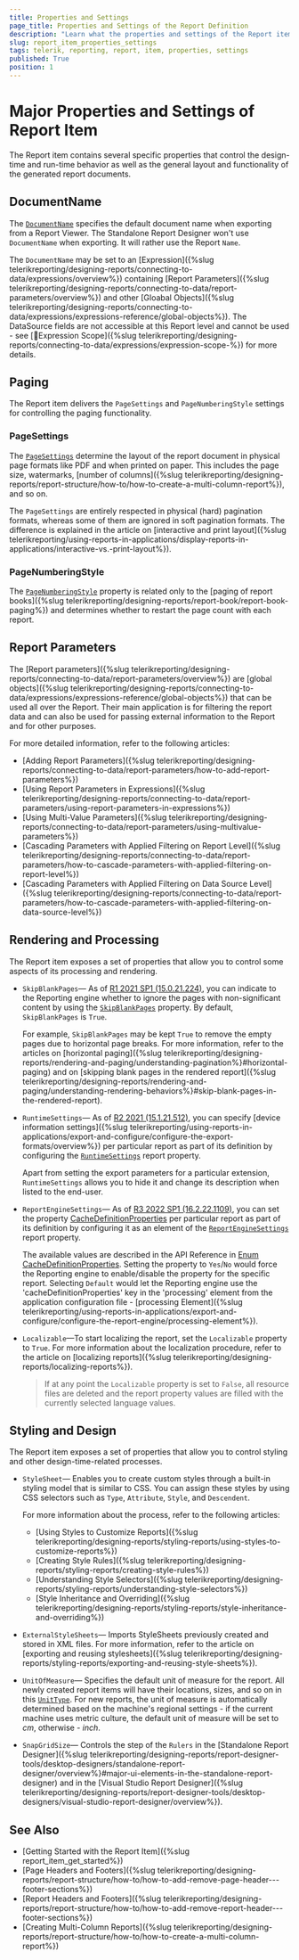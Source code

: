 ```yaml
---
title: Properties and Settings
page_title: Properties and Settings of the Report Definition
description: "Learn what the properties and settings of the Report item are and how to use them to control the design-time and run-time behavior when working with Telerik Reporting."
slug: report_item_properties_settings
tags: telerik, reporting, report, item, properties, settings
published: True
position: 1
---
```


# Major Properties and Settings of Report Item

The Report item contains several specific properties that control the design-time and run-time behavior as well as the general layout and functionality of the generated report documents.

## DocumentName

The [`DocumentName`](/api/telerik.reporting.report#Telerik_Reporting_Report_DocumentName) specifies the default document name when exporting from a Report Viewer. The Standalone Report Designer won't use `DocumentName` when exporting. It will rather use the Report `Name`.

The `DocumentName` may be set to an [Expression]({%slug telerikreporting/designing-reports/connecting-to-data/expressions/overview%}) containing [Report Parameters]({%slug telerikreporting/designing-reports/connecting-to-data/report-parameters/overview%}) and other [Gloabal Objects]({%slug telerikreporting/designing-reports/connecting-to-data/expressions/expressions-reference/global-objects%}). The DataSource fields are not accessible at this Report level and cannot be used - see [Expression Scope]({%slug telerikreporting/designing-reports/connecting-to-data/expressions/expression-scope-%}) for more details.

## Paging

The Report item delivers the `PageSettings` and `PageNumberingStyle` settings for controlling the paging functionality.

### PageSettings

The [`PageSettings`](/api/Telerik.Reporting.Drawing.PageSettings) determine the layout of the report document in physical page formats like PDF and when printed on paper. This includes the page size, watermarks, [number of columns]({%slug telerikreporting/designing-reports/report-structure/how-to/how-to-create-a-multi-column-report%}), and so on.

The `PageSettings` are entirely respected in physical (hard) pagination formats, whereas some of them are ignored in soft pagination formats. The difference is explained in the article on [interactive and print layout]({%slug telerikreporting/using-reports-in-applications/display-reports-in-applications/interactive-vs.-print-layout%}).

### PageNumberingStyle

The [`PageNumberingStyle`](/api/Telerik.Reporting.Report#Telerik_Reporting_Report_PageNumberingStyle) property is related only to the [paging of report books]({%slug telerikreporting/designing-reports/report-book/report-book-paging%}) and determines whether to restart the page count with each report.

## Report Parameters

The [Report parameters]({%slug telerikreporting/designing-reports/connecting-to-data/report-parameters/overview%}) are [global objects]({%slug telerikreporting/designing-reports/connecting-to-data/expressions/expressions-reference/global-objects%}) that can be used all over the Report. Their main application is for filtering the report data and can also be used for passing external information to the Report and for other purposes.

For more detailed information, refer to the following articles:

* [Adding Report Parameters]({%slug telerikreporting/designing-reports/connecting-to-data/report-parameters/how-to-add-report-parameters%})
* [Using Report Parameters in Expressions]({%slug telerikreporting/designing-reports/connecting-to-data/report-parameters/using-report-parameters-in-expressions%})
* [Using Multi-Value Parameters]({%slug telerikreporting/designing-reports/connecting-to-data/report-parameters/using-multivalue-parameters%})
* [Cascading Parameters with Applied Filtering on Report Level]({%slug telerikreporting/designing-reports/connecting-to-data/report-parameters/how-to-cascade-parameters-with-applied-filtering-on-report-level%})
* [Cascading Parameters with Applied Filtering on Data Source Level]({%slug telerikreporting/designing-reports/connecting-to-data/report-parameters/how-to-cascade-parameters-with-applied-filtering-on-data-source-level%})

## Rendering and Processing

The Report item exposes a set of properties that allow you to control some aspects of its processing and rendering.

* `SkipBlankPages`&mdash; As of [R1 2021 SP1 (15.0.21.224)](https://www.telerik.com/support/whats-new/reporting/release-history/progress-telerik-reporting-r1-2021-sp1-15-0-21-224), you can indicate to the Reporting engine whether to ignore the pages with non-significant content by using the [`SkipBlankPages`](/api/Telerik.Reporting.Report.html#Telerik_Reporting_Report_SkipBlankPages) property. By default, `SkipBlankPages` is `True`.

	For example, `SkipBlankPages` may be kept `True` to remove the empty pages due to horizontal page breaks. For more information, refer to the articles on [horizontal paging]({%slug telerikreporting/designing-reports/rendering-and-paging/understanding-pagination%}#horizontal-paging) and on [skipping blank pages in the rendered report]({%slug telerikreporting/designing-reports/rendering-and-paging/understanding-rendering-behaviors%}#skip-blank-pages-in-the-rendered-report).

* `RuntimeSettings`&mdash; As of [R2 2021 (15.1.21.512)](https://www.telerik.com/support/whats-new/reporting/release-history/progress-telerik-reporting-r2-2021-15-1-21-512), you can specify [device information settings]({%slug telerikreporting/using-reports-in-applications/export-and-configure/configure-the-export-formats/overview%}) per particular report as part of its definition by configuring the [`RuntimeSettings`](/api/Telerik.Reporting.Report#Telerik_Reporting_Report_RuntimeSettings) report property.

	Apart from setting the export parameters for a particular extension, `RuntimeSettings` allows you to hide it and change its description when listed to the end-user.

* `ReportEngineSettings`&mdash; As of [R3 2022 SP1 (16.2.22.1109)](https://www.telerik.com/support/whats-new/reporting/release-history/progress-telerik-reporting-r3-2022-sp1-16-2-22-1109), you can set the property [CacheDefinitionProperties](/api/Telerik.Reporting.ReportEngineSettings#Telerik_Reporting_ReportEngineSettings_CacheDefinitionProperties) per particular report as part of its definition by configuring it as an element of the [`ReportEngineSettings`](/api/Telerik.Reporting.Report#Telerik_Reporting_Report_ReportEngineSettings) report property.

	The available values are described in the API Reference in [Enum CacheDefinitionProperties](/api/Telerik.Reporting.CacheDefinitionProperties). Setting the property to `Yes`/`No` would force the Reporting engine to enable/disable the property for the specific report. Selecting `Default` would let the Reporting engine use the 'cacheDefinitionProperties' key in the 'processing' element from the application configuration file - [processing Element]({%slug telerikreporting/using-reports-in-applications/export-and-configure/configure-the-report-engine/processing-element%}).

* `Localizable`&mdash;To start localizing the report, set the `Localizable` property to `True`. For more information about the localization procedure, refer to the article on [localizing reports]({%slug telerikreporting/designing-reports/localizing-reports%}).

	> If at any point the `Localizable` property is set to `False`, all resource files are deleted and the report property values are filled with the currently selected language values.

## Styling and Design

The Report item exposes a set of properties that allow you to control styling and other design-time-related processes.

* `StyleSheet`&mdash; Enables you to create custom styles through a built-in styling model that is similar to CSS. You can assign these styles by using CSS selectors such as `Type`, `Attribute`, `Style`, and `Descendent`.

	For more information about the process, refer to the following articles:

	+ [Using Styles to Customize Reports]({%slug telerikreporting/designing-reports/styling-reports/using-styles-to-customize-reports%})
	+ [Creating Style Rules]({%slug telerikreporting/designing-reports/styling-reports/creating-style-rules%})
	+ [Understanding Style Selectors]({%slug telerikreporting/designing-reports/styling-reports/understanding-style-selectors%})
	+ [Style Inheritance and Overriding]({%slug telerikreporting/designing-reports/styling-reports/style-inheritance-and-overriding%})

* `ExternalStyleSheets`&mdash; Imports StyleSheets previously created and stored in XML files. For more information, refer to the article on [exporting and reusing stylesheets]({%slug telerikreporting/designing-reports/styling-reports/exporting-and-reusing-style-sheets%}).

* `UnitOfMeasure`&mdash; Specifies the default unit of measure for the report. All newly created report items will have their locations, sizes, and so on in this [`UnitType`](/api/Telerik.Reporting.Drawing.UnitType). For new reports, the unit of measure is automatically determined based on the machine's regional settings - if the current machine uses metric culture, the default unit of measure will be set to *cm*, otherwise - *inch*.

* `SnapGridSize`&mdash; Controls the step of the `Rulers` in the [Standalone Report Designer]({%slug telerikreporting/designing-reports/report-designer-tools/desktop-designers/standalone-report-designer/overview%}#major-ui-elements-in-the-standalone-report-designer) and in the [Visual Studio Report Designer]({%slug telerikreporting/designing-reports/report-designer-tools/desktop-designers/visual-studio-report-designer/overview%}).

## See Also

* [Getting Started with the Report Item]({%slug report_item_get_started%})
* [Page Headers and Footers]({%slug telerikreporting/designing-reports/report-structure/how-to/how-to-add-remove-page-header---footer-sections%})
* [Report Headers and Footers]({%slug telerikreporting/designing-reports/report-structure/how-to/how-to-add-remove-report-header---footer-sections%})
* [Creating Multi-Column Reports]({%slug telerikreporting/designing-reports/report-structure/how-to/how-to-create-a-multi-column-report%})
